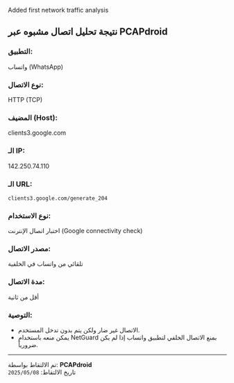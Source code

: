 Added first network traffic analysis
## نتيجة تحليل اتصال مشبوه عبر PCAPdroid

### التطبيق:
واتساب (WhatsApp)

### نوع الاتصال:
HTTP (TCP)

### المضيف (Host):
clients3.google.com

### الـ IP:
142.250.74.110

### الـ URL:
`clients3.google.com/generate_204`

### نوع الاستخدام:
اختبار اتصال الإنترنت (Google connectivity check)

### مصدر الاتصال:
تلقائي من واتساب في الخلفية

### مدة الاتصال:
أقل من ثانية

### التوصية:
- الاتصال غير ضار ولكن يتم بدون تدخل المستخدم.
- يمكن منعه باستخدام NetGuard بمنع الاتصال الخلفي لتطبيق واتساب إذا لم يكن ضرورياً.

---

تم الالتقاط بواسطة: **PCAPdroid**  
تاريخ الالتقاط: `2025/05/08`
